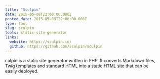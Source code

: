 ```yaml
---
title: "Sculpin"
date: 2015-05-08T22:00:00.000Z
posted_date: 2015-05-08T22:00:00.000Z
type: tool
slug: sculpin
tools: static-site-generator
links:
  website: https://sculpin.io/
  github: https://github.com/sculpin/sculpin
---
```

culpin is a static site generator written in PHP. It converts Markdown files, Twig templates and standard HTML into a static HTML site that can be easily deployed.




